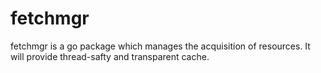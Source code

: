 # fetchmgr

fetchmgr is a go package which manages the acquisition of resources. It will
provide thread-safty and transparent cache.

